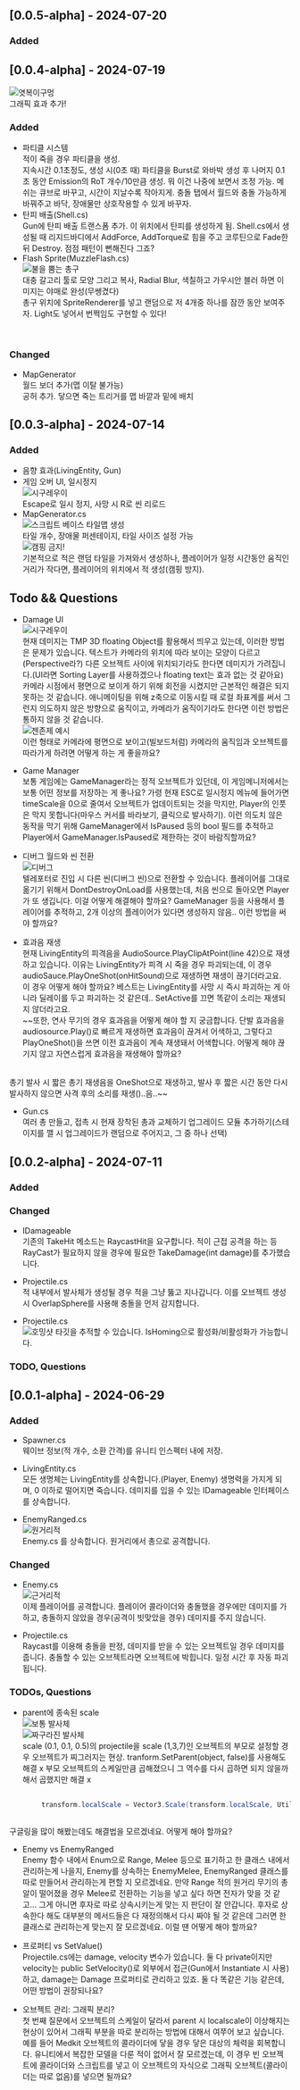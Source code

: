 

## [0.0.5-alpha] - 2024-07-20

### Added


## [0.0.4-alpha] - 2024-07-19

![엿복이구멍](img/004a-프리뷰-cmp.gif)<br>
그래픽 효과 추가!

### Added
- 파티클 시스템<br>
적이 죽을 경우 파티클을 생성.<br>
지속시간 0.1초정도, 생성 시(0초 때) 파티클을 Burst로 와바박 생성 후 나머지 0.1초 동안 Emission의 RoT 개수/10만큼 생성. 뭐 이건 나중에 보면서 조정 가능. 메쉬는 큐브로 바꾸고, 시간이 지날수록 작아지게. 충돌 탭에서 월드와 충돌 가능하게 바꿔주고 바닥, 장애물만 상호작용할 수 있게 바꾸자.  <br>
- 탄피 배출(Shell.cs)<br>
Gun에 탄피 배출 트랜스폼 추가. 이 위치에서 탄피를 생성하게 됨. Shell.cs에서 생성될 때 리지드바디에서 AddForce, AddTorque로 힘을 주고 코루틴으로 Fade한 뒤 Destroy. 점점 패턴이 뻔해진다 그죠?<br>
- Flash Sprite(MuzzleFlash.cs)<br>
![불을 뿜는 총구](img/004a-불을%20뿜는%20총구.png)<br>
대충 갈고리 툴로 모양 그리고 복사, Radial Blur, 색칠하고 가우시안 블러 하면 이미지는 야매로 완성(무쌩겼다)<br>
총구 위치에 SpriteRenderer를 넣고 랜덤으로 저 4개중 하나를 잠깐 동안 보여주자. Light도 넣어서 번쩍임도 구현할 수 있다!
<br>

### Changed<br>
- MapGenerator<br>
월드 보더 추가(맵 이탈 불가능)<br>
공허 추가. 닿으면 죽는 트리거를 맵 바깥과 밑에 배치





## [0.0.3-alpha] - 2024-07-14
### Added
- 음향 효과(LivingEntity, Gun)
- 게임 오버 UI, 일시정지  
![시구레우이](img/003a-Pause-GameOver-cmp.gif)   
Escape로 일시 정지, 사망 시 R로 씬 리로드
- MapGenerator.cs    
![스크립트 베이스 타일맵 생성](img/003a-MapGenerator.gif)<br>
타일 개수, 장애물 퍼센테이지, 타일 사이즈 설정 가능<br>
![캠핑 금지!](img/003a-Map-Camping.gif)  
기본적으로 적은 랜덤 타일을 가져와서 생성하나, 플레이어가 일정 시간동안 움직인 거리가 작다면, 플레이어의 위치에서 적 생성(캠핑 방지).


## 

## Todo && Questions
- Damage UI  
![시구레우이](img/003a-시구레우이.png)  
현재 데미지는 TMP 3D floating Object를 활용해서 띄우고 있는데, 이러한 방법은 문제가 있습니다. 텍스트가 카메라의 위치에 따라 보이는 모양이 다르고(Perspective라?) 다른 오브젝트 사이에 위치되기라도 한다면 데미지가 가려집니다.(UI라면 Sorting Layer를 사용하겠으나 floating text는 효과 없는 것 같아요)<br>
카메라 시점에서 평면으로 보이게 하기 위해 회전을 시켰지만 근본적인 해결은 되지 못하는 것 같습니다. 애니메이팅을 위해 z축으로 이동시킬 때 로컬 좌표계를 써서 그런지 의도하지 않은 방향으로 움직이고, 카메라가 움직이기라도 한다면 이런 방법은 통하지 않을 것 같습니다. <br>
![젠존제 예시](img/003a-젠존제.gif)<br>
이런 형태로 카메라에 평면으로 보이고(빌보드처럼) 카메라의 움직임과 오브젝트를 따라가게 하려면 어떻게 하는 게 좋을까요?

- Game Manager<br>
보통 게임에는 GameManager라는 정적 오브젝트가 있던데, 이 게임메니저에서는 보통 어떤 정보를 저장하는 게 좋나요? 가령 현재 ESC로 일시정지 메뉴에 들어가면 timeScale을 0으로 줄여서 오브젝트가 업데이트되는 것을 막지만, Player의 인풋은 막지 못합니다(마우스 커서를 바라보기, 클릭으로 발사하기). 이런 의도치 않은 동작을 막기 위해 GameManager에서 IsPaused 등의 bool 필드를 추적하고 Player에서 GameManager.IsPaused로 제한하는 것이 바람직할까요?<br>
- 디버그 월드와 씬 전환  <br>
![디버그](img/003a-Debug.gif)  
텔레포터로 진입 시 다른 씬(디버그 씬)으로 전환할 수 있습니다. 플레이어를 그대로 옮기기 위해서 DontDestroyOnLoad를 사용했는데, 처음 씬으로 돌아오면 Player가 또 생깁니다. 이걸 어떻게 해결해야 할까요? GameManager 등을 사용해서 플레이어를 추적하고, 2개 이상의 플레이어가 있다면 생성하지 않음.. 이런 방법을 써야 할까요?

- 효과음 재생<br>
현재 LivingEntity의 피격음을 AudioSource.PlayClipAtPoint(line 42)으로 재생하고 있습니다. 이유는 LivingEntity가 피격 시 죽을 경우 파괴되는데, 이 경우 audioSauce.PlayOneShot(onHitSound)으로 재생하면 재생이 끊기더라고요. 이 경우 어떻게 해야 할까요? 베스트는 LivingEntity를 사망 시 즉시 파괴하는 게 아니라 딜레이를 두고 파괴하는 것 같은데.. SetActive를 끄면 똑같이 소리는 재생되지 않더라고요.<br>
~~또한, 연사 무기의 경우 효과음을 어떻게 해야 할 지 궁금합니다. 단발 효과음을 audiosource.Play()로 빠르게 재생하면 효과음이 끊겨서 어색하고, 그렇다고 PlayOneShot()을 쓰면 이전 효과음이 계속 재생돼서 어색합니다. 어떻게 해야 끊기지 않고 자연스럽게 효과음을 재생해야 할까요?<br>
<br>
  총기 발사 시 짧은 총기 재생음을 OneShot으로 재생하고, 발사 후 짧은 시간 동안 다시 발사하지 않으면 사격 후의 소리를 재생()..음..~~

- Gun.cs<br>
여러 총 만들고, 접촉 시 현재 장착된 총과 교체하기
업그레이드 모듈 추가하기(스테이지를 깰 시 업그레이드가 랜덤으로 주어지고, 그 중 하나 선택)




## [0.0.2-alpha] - 2024-07-11

### Added

### Changed

- IDamageable <br>
기존의 TakeHit 메소드는 RaycastHit을 요구합니다. 적이 근접 공격을 하는 등 RayCast가 필요하지 않을 경우에 필요한 TakeDamage(int damage)를 추가했습니다.
- Projectile.cs  
적 내부에서 발사체가 생성될 경우 적을 그냥 뚫고 지나갑니다. 이를 오브젝트 생성 시 OverlapSphere를 사용해 충돌을 먼저 감지합니다.

- Projectile.cs  
![호밍샷](img/002A-HomingShot(cmp).gif)
타깃을 추적할 수 있습니다. IsHoming으로 활성화/비활성화가 가능합니다.


### TODO, Questions


## [0.0.1-alpha] - 2024-06-29



### Added
- Spawner.cs <br>
웨이브 정보(적 개수, 소환 간격)를 유니티 인스펙터 내에 저장. 

- LivingEntity.cs <br>
모든 생명체는 LivingEntity를 상속합니다.(Player, Enemy)
생명력을 가지게 되며, 0 이하로 떨어지면 죽습니다.
데미지를 입을 수 있는 IDamageable 인터페이스를 상속합니다.

- EnemyRanged.cs<br>
![원거리적](img/001alpha_Enemy(Ranged).gif) <br>
Enemy.cs 를 상속합니다. 원거리에서 총으로 공격합니다.


### Changed

- Enemy.cs<br>
![근거리적](img/alpha001_Enemy(Meele).gif)<br>
이제 플레이어를 공격합니다. 플레이어 콜라이더와 충돌했을 경우에만 데미지를 가하고, 충돌하지 않았을 경우(공격이 빗맞았을 경우) 데미지를 주지 않습니다.

- Projectile.cs <br>
 Raycast를 이용해 충돌을 판정, 데미지를 받을 수 있는 오브젝트일 경우 데미지를 줍니다. 충돌할 수 있는 오브젝트라면 오브젝트에 박힙니다. 일정 시간 후 자동 파괴됩니다.


### TODOs, Questions

- parent에 종속된 scale <br>
![보통 발사체](img/localScale%20이슈%20(3).png) <br>
![짜구라진 발사체](img/localScale%20이슈%20(2).png) <br>
scale (0.1, 0.1, 0.5)의 projectile을 scale (1,3,7)인 오브젝트의 부모로 설정할 경우 오브젝트가 찌그러지는 현상.
tranform.SetParent(object, false)를 사용해도 해결 x
부모 오브젝트의 스케일만큼 곱해졌으니 그 역수를 다시 곱하면 되지 않을까 해서 곱했지만 해결 x

``` cs
        
        transform.localScale = Vector3.Scale(transform.localScale, Utilities.GetReciprocalVector(hit.transform.localScale));
       
```
구글링을 많이 해봤는데도 해결법을 모르겠네요. 어떻게 해야 할까요?

- Enemy vs EnemyRanged <br>
Enemy 함수 내에서 Enum으로 Range, Melee 등으로 표기하고 한 클래스 내에서 관리하는게 나을지, Enemy를 상속하는 EnemyMelee, EnemyRanged 클래스를 따로 만들어서 관리하는게 편할 지 모르겠네요. 만약 Range 적의 원거리 무기의 총알이 떨어졌을 경우 Melee로 전환하는 기능을 넣고 싶다 하면 전자가 맞을 것 같고... 그게 아니면 후자로 따로 상속시키는게 맞는 지 판단이 잘 안갑니다. 후자로 상속한다 해도 대부분의 메서드들은 다 재정의해서 다시 짜야 될 것 같은데 그러면 한 클래스로 관리하는게 맞는지 잘 모르겠네요. 이럴 땐 어떻게 해야 할까요?

- 프로퍼티 vs SetValue() <br>
Projectile.cs에는 damage, velocity 변수가 있습니다.
둘 다 private이지만 velocity는 public SetVelocity()로 외부에서 접근(Gun에서 Instantiate 시 사용)하고, damage는 Damage 프로퍼티로 관리하고 있죠.
둘 다 똑같은 기능 같은데, 어떤 방법이 권장되나요?

- 오브젝트 관리: 그래픽 분리? <br>
첫 번째 질문에서 오브젝트의 스케일이 달라서 parent 시 localscale이 이상해지는 현상이 있어서 그래픽 부분을 따로 분리하는 방법에 대해서 여쭈어 보고 싶습니다.
예를 들어 Medkit 오브젝트의 콜라이더에 닿을 경우 닿은 대상의 체력을 회복합니다.
유니티에서 복잡한 모델을 다룬 적이 없어서 잘 모르겠는데, 이 경우 빈 오브젝트에 콜라이더와 스크립트를 넣고 이 오브젝트의 자식으로 그래픽 오브젝트(콜라이더는 따로 없음)를 넣으면 될까요?
